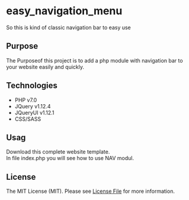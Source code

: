 # easy_navigation_menu
So this is kind of classic navigation bar to easy use

## Purpose
The Purposeof this project is to add a php module with navigation bar 
    to your website easily and quickly.

## Technologies
<ul>
    <li>PHP v7.0</li>
    <li>JQuery v1.12.4</li>
    <li>JQueryUI v1.12.1</li>
    <li>CSS/SASS</li>
</ul>

## Usag
Download this complete website template. <br />
In file index.php you will see how to use NAV modul.

## License

The MIT License (MIT). Please see [License File](LICENSE.md) for more information.
